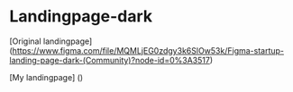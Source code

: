 # Landingpage-dark

[Original landingpage] (https://www.figma.com/file/MQMLjEG0zdgy3k6SlOw53k/Figma-startup-landing-page-dark-(Community)?node-id=0%3A3517)

[My landingpage] ()
